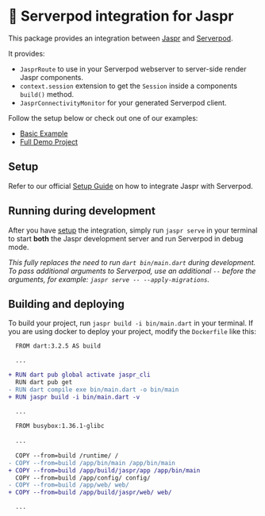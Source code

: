 # 🚀 Serverpod integration for Jaspr

This package provides an integration between [Jaspr](https://github.com/schultek/jaspr) and [Serverpod](https://serverpod.dev).

It provides:
- `JasprRoute` to use in your Serverpod webserver to server-side render Jaspr components.
- `context.session` extension to get the `Session` inside a components `build()` method. 
- `JasprConnectivityMonitor` for your generated Serverpod client.

Follow the setup below or check out one of our examples:
- [Basic Example](https://github.com/schultek/jaspr/tree/main/examples/backend_serverpod)
- [Full Demo Project](https://github.com/schultek/jaspr/tree/main/apps/dart_quotes_server)

## Setup

Refer to our official [Setup Guide](https://pub.dev/documentation/jaspr_serverpod/latest/topics/Setup-topic.html) on how to integrate Jaspr with Serverpod.

## Running during development

After you have [setup](https://pub.dev/documentation/jaspr_serverpod/latest/topics/Setup-topic.html) the integration, simply run `jaspr serve` in your terminal to start **both** the Jaspr development server and run Serverpod in debug mode. 

*This fully replaces the need to run `dart bin/main.dart` during development. To pass additional arguments to Serverpod, use an additional `--` before the arguments, for example: `jaspr serve -- --apply-migrations`.*

## Building and deploying

To build your project, run `jaspr build -i bin/main.dart` in your terminal.
If you are using docker to deploy your project, modify the `Dockerfile` like this:

```diff
  FROM dart:3.2.5 AS build

  ...

+ RUN dart pub global activate jaspr_cli
  RUN dart pub get
- RUN dart compile exe bin/main.dart -o bin/main
+ RUN jaspr build -i bin/main.dart -v

  ...
  
  FROM busybox:1.36.1-glibc  
  
  ...
  
  COPY --from=build /runtime/ /
- COPY --from=build /app/bin/main /app/bin/main
+ COPY --from=build /app/build/jaspr/app /app/bin/main
  COPY --from=build /app/config/ config/
- COPY --from=build /app/web/ web/
+ COPY --from=build /app/build/jaspr/web/ web/

  ...
```
